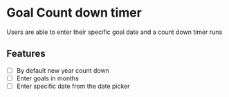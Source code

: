 # Goal Count down timer

Users are able to enter their specific goal date and a count down timer runs

## Features

- [ ] By default new year count down
- [ ] Enter goals in months
- [ ] Enter specific date from the date picker